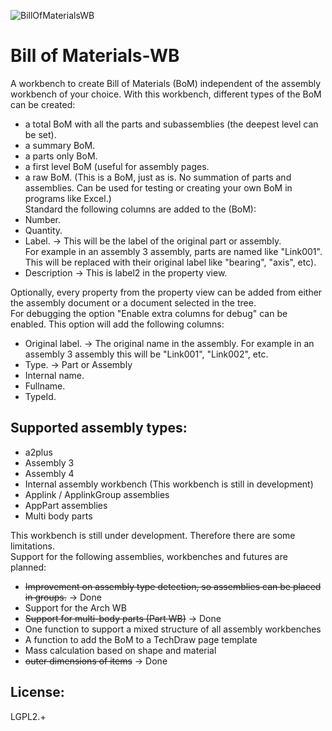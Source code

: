 ![BillOfMaterialsWB](https://github.com/user-attachments/assets/ef66fa69-b78e-4210-afe2-a1476f601fa0)

# Bill of Materials-WB

A workbench to create Bill of Materials (BoM) independent of the assembly workbench of your choice.
With this workbench, different types of the BoM can be created:
* a total BoM with all the parts and subassemblies (the deepest level can be set).
* a summary BoM.
* a parts only BoM.
* a first level BoM (useful for assembly pages.
* a raw BoM. (This is a BoM, just as is. No summation of parts and assemblies. Can be used for testing or creating your own BoM in programs like Excel.)\
Standard the following columns are added to the (BoM):
* Number.
* Quantity.
* Label. -> This will be the label of the original part or assembly.\
  For example in an assembly 3 assembly, parts are named like "Link001". This will be replaced with their original label like "bearing", "axis", etc).
* Description -> This is label2 in the property view.

Optionally, every property from the property view can be added from either the assembly document or a document selected in the tree.\
For debugging the option "Enable extra columns for debug" can be enabled. This option will add the following columns:
* Original label. -> The original name in the assembly. For example in an assembly 3 assembly this will be "Link001", "Link002", etc.
* Type. -> Part or Assembly
* Internal name.
* Fullname.
* TypeId.  
  
  
## Supported assembly types:
* a2plus
* Assembly 3
* Assembly 4
* Internal assembly workbench (This workbench is still in development)
* Applink / ApplinkGroup assemblies
* AppPart assemblies
* Multi body parts


This workbench is still under development. Therefore there are some limitations.\
Support for the following assemblies, workbenches and futures are planned:
* ~~Improvement on assembly type detection, so assemblies can be placed in groups.~~ -> Done
* Support for the Arch WB
* ~~Support for multi-body parts (Part WB)~~ -> Done
* One function to support a mixed structure of all assembly workbenches
* A function to add the BoM to a TechDraw page template
* Mass calculation based on shape and material
* ~~outer dimensions of items~~ -> Done

## License:
LGPL2.+
